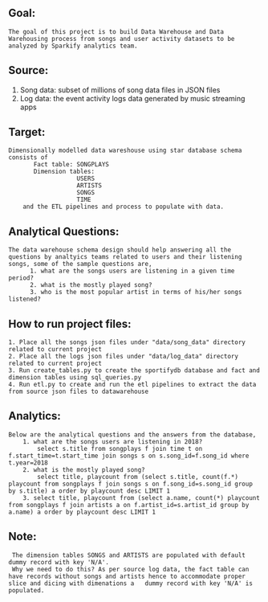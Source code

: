Goal:
-----
    The goal of this project is to build Data Warehouse and Data Warehousing process from songs and user activity datasets to be analyzed by Sparkify analytics team.

Source:
-------
   1. Song data: subset of millions of song data files in JSON files
   2. Log data: the event activity logs data generated by music streaming apps
   
Target:
-------
    Dimensionally modelled data wareshouse using star database schema consists of 
           Fact table: SONGPLAYS
           Dimension tables:
                       USERS
                       ARTISTS
                       SONGS
                       TIME
        and the ETL pipelines and process to populate with data.
        
Analytical Questions:
---------------------
    The data warehouse schema design should help answering all the questions by analtyics teams related to users and their listening songs, some of the sample questions are,
          1. what are the songs users are listening in a given time period?
          2. what is the mostly played song?
          3. who is the most popular artist in terms of his/her songs listened?
          
How to run project files:
-------------------------
    1. Place all the songs json files under "data/song_data" directory related to current project
    2. Place all the logs json files under "data/log_data" directory related to current project
    3. Run create_tables.py to create the sportifydb database and fact and dimension tables using sql_queries.py
    4. Run etl.py to create and run the etl pipelines to extract the data from source json files to datawarehouse
    
Analytics:
----------
    Below are the analytical questions and the answers from the database,
        1. what are the songs users are listening in 2018?
            select s.title from songplays f join time t on f.start_time=t.start_time join songs s on s.song_id=f.song_id where t.year=2018
        2. what is the mostly played song?
            select title, playcount from (select s.title, count(f.*) playcount from songplays f join songs s on f.song_id=s.song_id group by s.title) a order by playcount desc LIMIT 1 
        3. select title, playcount from (select a.name, count(*) playcount from songplays f join artists a on f.artist_id=s.artist_id group by a.name) a order by playcount desc LIMIT 1 
    
Note:
-----
     The dimension tables SONGS and ARTISTS are populated with default dummy record with key 'N/A'. 
     Why we need to do this? As per source log data, the fact table can have records without songs and artists hence to accommodate proper slice and dicing with dimenations a   dummy record with key 'N/A' is populated.
                       

